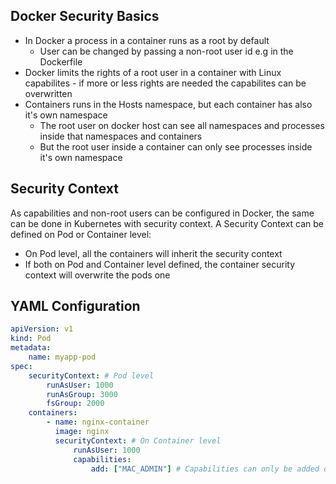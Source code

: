 ## Docker Security Basics

-   In Docker a process in a container runs as a root by default
    -   User can be changed by passing a non-root user id e.g in the Dockerfile
-   Docker limits the rights of a root user in a container with Linux capabilites - if more or less rights are needed the capabilites can be overwritten
-   Containers runs in the Hosts namespace, but each container has also it's own namespace
    -   The root user on docker host can see all namespaces and processes inside that namespaces and containers
    -   But the root user inside a container can only see processes inside it's own namespace

## Security Context

As capabilities and non-root users can be configured in Docker, the same can be done in Kubernetes with security context. A Security Context can be defined on Pod or Container level:

-   On Pod level, all the containers will inherit the security context
-   If both on Pod and Container level defined, the container security context will overwrite the pods one

## YAML Configuration

```yaml
apiVersion: v1
kind: Pod
metadata:
    name: myapp-pod
spec:
    securityContext: # Pod level
        runAsUser: 1000
        runAsGroup: 3000
        fsGroup: 2000
    containers:
        - name: nginx-container
          image: nginx
          securityContext: # On Container level
              runAsUser: 1000
              capabilities:
                  add: ["MAC_ADMIN"] # Capabilities can only be added on container level
```
